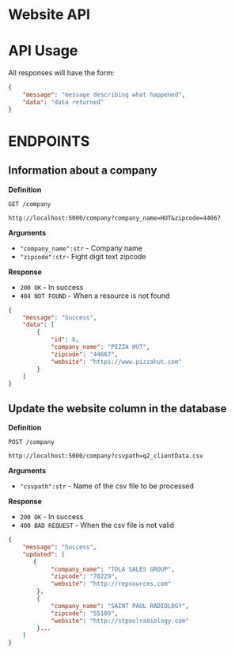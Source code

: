 # Website API 

# API Usage

All responses will have the form:

``` json
{
    "message": "message describing what happened",
    "data": "data returned" 
}
```

# ENDPOINTS

## Information about a company


**Definition**

`GET /company`

    http://localhost:5000/company?company_name=HUT&zipcode=44667

**Arguments**

- `"company_name":str` - Company name
- `"zipcode":str`- Fight digit text zipcode

**Response**
- `200 OK` - In success
- `404 NOT FOUND` - When a resource is not found


``` json
{
    "message": "Success", 
    "data": [
        {
            "id": 6, 
            "company_name": "PIZZA HUT", 
            "zipcode": "44667", 
            "website": "https://www.pizzahut.com"
        }
    ]
}
```

## Update the website column in the database


**Definition**

`POST /company`

    http://localhost:5000/company?csvpath=q2_clientData.csv

**Arguments**

- `"csvpath":str` - Name of the csv file to be processed

**Response**
- `200 OK` - In success
- `400 BAD REQUEST` - When the csv file is not valid


``` json
{
    "message": "Success",
    "updated": [
       {
            "company_name": "TOLA SALES GROUP",
            "zipcode": "78229",
            "website": "http://repsources.com"
        },
        {
            "company_name": "SAINT PAUL RADIOLOGY",
            "zipcode": "55109",
            "website": "http://stpaulradiology.com"
        }...
    ]
}

```
